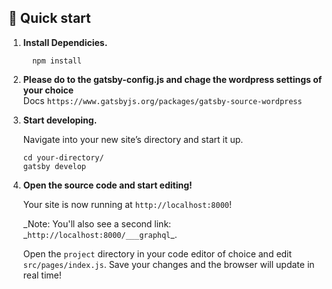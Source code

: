 ## 🚀 Quick start

1.  **Install Dependicies.**

    ```shell
      npm install
    ```

1.  **Please do to the gatsby-config.js and chage the wordpress settings of your choice**
    <br>
    Docs `https://www.gatsbyjs.org/packages/gatsby-source-wordpress`

1.  **Start developing.**

    Navigate into your new site’s directory and start it up.

    ```shell
    cd your-directory/
    gatsby develop
    ```

1.  **Open the source code and start editing!**

    Your site is now running at `http://localhost:8000`!

    _Note: You'll also see a second link: _`http://localhost:8000/___graphql`\_.

    Open the `project` directory in your code editor of choice and edit `src/pages/index.js`. Save your changes and the browser will update in real time!
